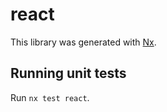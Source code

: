 # react

This library was generated with [Nx](https://nx.dev).

## Running unit tests

Run `nx test react`.
